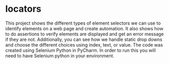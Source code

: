 # locators
This project shows the different types of element selectors we can use to identify elements on a web page and create automation. It also shows how to do assertions to verify elements are displayed and get an error message if they are not. Additionally, you can see how we handle static drop downs and choose the different choices using index, text, or value. The code was created using Selenium Python in PyCharm. In order to run this you will need to have Selenium python in your environment. 